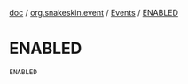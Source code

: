[doc](../../index.md) / [org.snakeskin.event](../index.md) / [Events](index.md) / [ENABLED](./-e-n-a-b-l-e-d.md)

# ENABLED

`ENABLED`